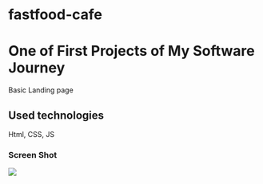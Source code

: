 # fastfood-cafe

 <h1> One of First Projects of My Software Journey</h1>

 Basic Landing page

 <h2>Used technologies</h2>

 Html, CSS, JS

 <h3>Screen Shot</h3>

![](screen_shot.gif)
 